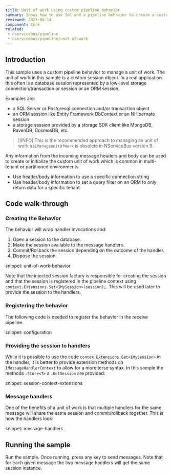 ```yaml
---
title: Unit of work using custom pipeline behavior
summary: Shows how to use IoC and a pipeline behavior to create a custom unit of work implementation.
reviewed: 2023-08-14
component: Core
related:
 - nservicebus/pipeline
 - nservicebus/pipeline/unit-of-work
---
```



## Introduction

This sample uses a custom pipeline behavior to manage a unit of work. The unit of work in this sample is a custom session object. In a real application this often is a database session represented by a low-level storage connection/transaction or session or an ORM session.

Examples are:

- a SQL Server or Postgresql connection and/or transaction object 
- an ORM session like Entity Framework DbContext or an NHibernate session
- a storage session provided by a storage SDK client like MongoDB, RavenDB, CosmosDB, etc.

> [!INFO]
> This is the recommended approach to managing an unit of work as`IManageUnitOfWork` is obsolete in NServiceBus version 9.

Any information from the incoming message headers and body can be used to create or initialize the custom unit of work which is common in multi-tenant or partitioned environments

- Use header/body information to use a specific connection string
- Use header/body information to set a query filter on an ORM to only return data for a specific tenant

## Code walk-through


### Creating the Behavior

The behavior will wrap handler invocations and:

 1. Open a session to the database.
 1. Make the session available to the message handlers.
 1. Commit/Rollback the session depending on the outcome of the handler.
 1. Dispose the session.

snippet: unit-of-work-behavior

Note that the injected session factory is responsible for creating the session and that the session is registered in the pipeline context using `context.Extensions.Set<IMySession>(session);`. This will be used later to provide the session to the handlers.


### Registering the behavior

The following code is needed to register the behavior in the receive pipeline.

snippet: configuration


### Providing the session to handlers

While it is possible to use the code `contex.Extensions.Get<IMySession>` in the handler, it is better to provide extension methods on `IMessageHandlerContext` to allow for a more terse syntax. In this sample the methods `.Store<T>` a `.GetSession` are provided:

snippet: session-context-extensions


### Message handlers

One of the benefits of a unit of work is that multiple handlers for the same message will share the same session and commit/rollback together. This is how the handlers look:

snippet: message-handlers


## Running the sample

Run the sample. Once running, press any key to send messages. Note that for each given message the two message handlers will get the same session instance.
